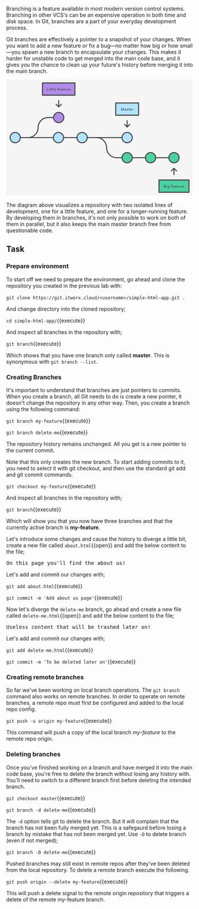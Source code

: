 Branching is a feature available in most modern version control systems. Branching in other VCS's can be an expensive 
operation in both time and disk space. In Git, branches are a part of your everyday development process.

Git branches are effectively a pointer to a snapshot of your changes. When you want to add a new feature or fix a bug—no 
matter how big or how small—you spawn a new branch to encapsulate your changes. This makes it harder for unstable code 
to get merged into the main code base, and it gives you the chance to clean up your future's history before merging it 
into the main branch.

![branching-in-git](assets/branching.png)

The diagram above visualizes a repository with two isolated lines of development, one for a little feature, and one 
for a longer-running feature. By developing them in branches, it's not only possible to work on both of them in parallel, 
but it also keeps the main master branch free from questionable code.

## Task

### Prepare environment

To start off we need to prepare the environment, go ahead and clone the repository you created in the previous lab with:

`git clone https://git.itworx.cloud/<username>/simple-html-app.git .`

And change directory into the cloned repository;

```cd simple-html-app/```{{execute}}

And inspect all branches in the repository with;

```git branch```{{execute}}

Which shows that you have one branch only called **master**. This is synonymous with `git branch --list`.

### Creating Branches

It's important to understand that branches are just pointers to commits. When you create a branch, all Git needs to do is 
create a new pointer, it doesn't change the repository in any other way. Then, you create a branch using the following command:

```git branch my-feature```{{execute}}

```git branch delete-me```{{execute}}

The repository history remains unchanged. All you get is a new pointer to the current commit.

Note that this only creates the new branch. To start adding commits to it, you need to select it with git checkout, and 
then use the standard git add and git commit commands.

```git checkout my-feature```{{execute}}

And inspect all branches in the repository with;

```git branch```{{execute}}

Which will show you that you now have three branches and that the currently active branch is **my-feature**.

Let's introduce some changes and cause the history to diverge a little bit, create a new file called `about.html`{{open}} 
and add the below content to the file;

<pre class="file" data-filename="./about.html" data-target="replace">
On this page you'll find the about us!
</pre>

Let's add and commit our changes with;

```git add about.html```{{execute}}

```git commit -m 'Add about us page'```{{execute}}

Now let's diverge the `delete-me` branch, go ahead and create a new file called `delete-me.html`{{open}} and add the below 
content to the file;

<pre class="file" data-filename="./delete-me.html" data-target="replace">
Useless content that will be trashed later on!
</pre>

Let's add and commit our changes with;

```git add delete-me.html```{{execute}}

```git commit -m 'To be deleted later on'```{{execute}}

### Creating remote branches

So far we've been working on local branch operations. The `git branch` command also works on remote branches. In order to 
operate on remote branches, a remote repo must first be configured and added to the local repo config.

```git push -u origin my-feature```{{execute}}

This command will push a copy of the local branch _my-feature_ to the remote repo origin.

### Deleting branches

Once you've finished working on a branch and have merged it into the main code base, you're free to delete the branch 
without losing any history with. You'll need to switch to a different branch first before deleting the intended branch.

```git checkout master```{{execute}}

```git branch -d delete-me```{{execute}}

The `-d` option tells git to delete the branch. But it will complain that the branch has not been fully merged yet. This 
is a safegaurd before losing a branch by mistake that has not been merged yet. Use `-D` to delete branch (even if not merged);

```git branch -D delete-me```{{execute}}

Pushed branches may still exist in remote repos after they've been deleted from the local repository. To delete a remote 
branch execute the following.

```git push origin --delete my-feature```{{execute}}

This will push a delete signal to the remote origin repository that triggers a delete of the remote my-feature branch.

